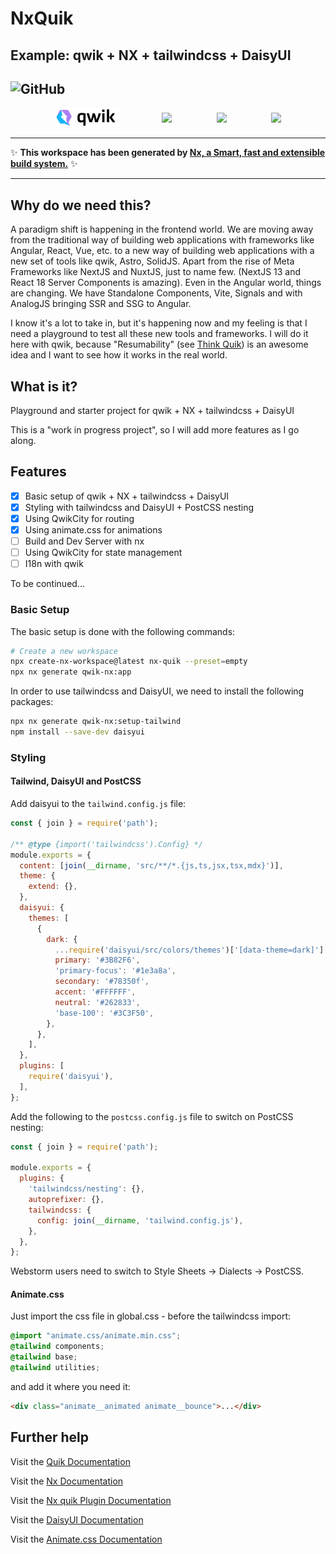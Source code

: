 # NxQuik
## Example: qwik + NX + tailwindcss + DaisyUI
![GitHub](https://img.shields.io/github/license/claboran/nx-quik)
---

<div style="display: flex; justify-content: space-evenly; align-items: center">
  <a href="https://qwik.builder.io/">
    <img src="https://raw.githubusercontent.com/BuilderIO/qwik/main/.github/assets/qwik-logo.svg" width="100">
  </a>
  <a alt="Nx logo" href="https://nx.dev" target="_blank" rel="noreferrer">
    <img src="https://raw.githubusercontent.com/nrwl/nx/master/images/nx-logo.png" width="45">
  </a>
  <a href="https://tailwindcss.com/" target="_blank">
    <img src="https://getlogovector.com/wp-content/uploads/2021/01/tailwind-css-logo-vector.png" width="100"/>
  </a>
  <a href="https://daisyui.com/" target="_blank">
    <img src="https://github.githubassets.com/images/icons/emoji/unicode/1f33c.png" width="40"/>
  </a>
</div>

---
✨ **This workspace has been generated by [Nx, a Smart, fast and extensible build system.](https://nx.dev)** ✨

---
## Why do we need this?

A paradigm shift is happening in the frontend world. We are moving away from the traditional way of building web applications with frameworks 
like Angular, React, Vue, etc. to a new way of building web applications with a new set of tools like qwik, Astro, SolidJS.
Apart from the rise of Meta Frameworks like NextJS and NuxtJS, just to name few. (NextJS 13 and React 18 Server Components is amazing).
Even in the Angular world, things are changing. We have Standalone Components, Vite, Signals and with AnalogJS bringing SSR and SSG to Angular.

I know it's a lot to take in, but it's happening now and my feeling is that I need a playground to test all these new tools and frameworks.
I will do it here with qwik, because "Resumability" (see [Think Quik](https://qwik.builder.io/docs/think-qwik/)) is an awesome idea and I want to see how it works in the real world.

## What is it?

Playground and starter project for qwik + NX + tailwindcss + DaisyUI

This is a "work in progress project", so I will add more features as I go along.

## Features

- [x] Basic setup of qwik + NX + tailwindcss + DaisyUI
- [x] Styling with tailwindcss and DaisyUI + PostCSS nesting
- [x] Using QwikCity for routing
- [x] Using animate.css for animations
- [ ] Build and Dev Server with nx
- [ ] Using QwikCity for state management
- [ ] I18n with qwik

To be continued...

### Basic Setup

The basic setup is done with the following commands:

```bash
# Create a new workspace
npx create-nx-workspace@latest nx-quik --preset=empty
npx nx generate qwik-nx:app
```

In order to use tailwindcss and DaisyUI, we need to install the following packages:

```bash
npx nx generate qwik-nx:setup-tailwind
npm install --save-dev daisyui
```

### Styling

#### Tailwind, DaisyUI and PostCSS

Add daisyui to the `tailwind.config.js` file:

```js
const { join } = require('path');

/** @type {import('tailwindcss').Config} */
module.exports = {
  content: [join(__dirname, 'src/**/*.{js,ts,jsx,tsx,mdx}')],
  theme: {
    extend: {},
  },
  daisyui: {
    themes: [
      {
        dark: {
          ...require('daisyui/src/colors/themes')['[data-theme=dark]'],
          primary: '#3B82F6',
          'primary-focus': '#1e3a8a',
          secondary: '#78350f',
          accent: '#FFFFFF',
          neutral: '#262833',
          'base-100': '#3C3F50',
        },
      },
    ],
  },
  plugins: [
    require('daisyui'),
  ],
};
```

Add the following to the `postcss.config.js` file to switch on PostCSS nesting:

```js
const { join } = require('path');

module.exports = {
  plugins: {
    'tailwindcss/nesting': {},
    autoprefixer: {},
    tailwindcss: {
      config: join(__dirname, 'tailwind.config.js'),
    },
  },
};
```
Webstorm users need to switch to Style Sheets -> Dialects -> PostCSS.

#### Animate.css

Just import the css file in global.css - before the tailwindcss import:

```css
@import "animate.css/animate.min.css";
@tailwind components;
@tailwind base;
@tailwind utilities;

```
and add it where you need it:

```html
<div class="animate__animated animate__bounce">...</div>
```

## Further help
Visit the [Quik Documentation](https://qwik.builder.io/docs)

Visit the [Nx Documentation](https://nx.dev)

Visit the [Nx quik Plugin Documentation](https://github.com/qwikifiers/qwik-nx)

Visit the [DaisyUI Documentation](https://daisyui.com/)

Visit the [Animate.css Documentation](https://animate.style/)

